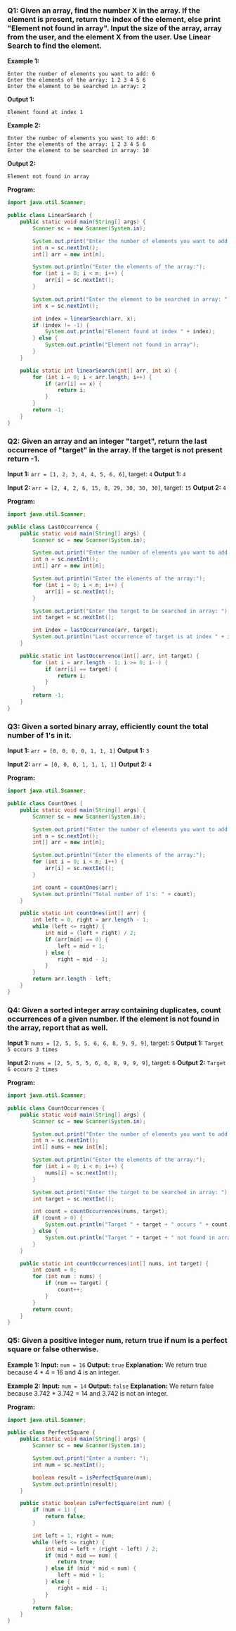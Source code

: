 
### Q1: Given an array, find the number X in the array. If the element is present, return the index of the element, else print "Element not found in array". Input the size of the array, array from the user, and the element X from the user. Use Linear Search to find the element.

**Example 1:**
```plaintext
Enter the number of elements you want to add: 6
Enter the elements of the array: 1 2 3 4 5 6
Enter the element to be searched in array: 2
```
**Output 1:**
```plaintext
Element found at index 1
```

**Example 2:**
```plaintext
Enter the number of elements you want to add: 6
Enter the elements of the array: 1 2 3 4 5 6
Enter the element to be searched in array: 10
```
**Output 2:**
```plaintext
Element not found in array
```

**Program:**
```java
import java.util.Scanner;

public class LinearSearch {
    public static void main(String[] args) {
        Scanner sc = new Scanner(System.in);

        System.out.print("Enter the number of elements you want to add: ");
        int n = sc.nextInt();
        int[] arr = new int[n];

        System.out.println("Enter the elements of the array:");
        for (int i = 0; i < n; i++) {
            arr[i] = sc.nextInt();
        }

        System.out.print("Enter the element to be searched in array: ");
        int x = sc.nextInt();

        int index = linearSearch(arr, x);
        if (index != -1) {
            System.out.println("Element found at index " + index);
        } else {
            System.out.println("Element not found in array");
        }
    }

    public static int linearSearch(int[] arr, int x) {
        for (int i = 0; i < arr.length; i++) {
            if (arr[i] == x) {
                return i;
            }
        }
        return -1;
    }
}
```

### Q2: Given an array and an integer "target", return the last occurrence of "target" in the array. If the target is not present return -1.

**Input 1:** `arr = [1, 2, 3, 4, 4, 5, 6, 6]`, target: `4`
**Output 1:** `4`

**Input 2:** `arr = [2, 4, 2, 6, 15, 8, 29, 30, 30, 30]`, target: `15`
**Output 2:** `4`

**Program:**
```java
import java.util.Scanner;

public class LastOccurrence {
    public static void main(String[] args) {
        Scanner sc = new Scanner(System.in);

        System.out.print("Enter the number of elements you want to add: ");
        int n = sc.nextInt();
        int[] arr = new int[n];

        System.out.println("Enter the elements of the array:");
        for (int i = 0; i < n; i++) {
            arr[i] = sc.nextInt();
        }

        System.out.print("Enter the target to be searched in array: ");
        int target = sc.nextInt();

        int index = lastOccurrence(arr, target);
        System.out.println("Last occurrence of target is at index " + index);
    }

    public static int lastOccurrence(int[] arr, int target) {
        for (int i = arr.length - 1; i >= 0; i--) {
            if (arr[i] == target) {
                return i;
            }
        }
        return -1;
    }
}
```

### Q3: Given a sorted binary array, efficiently count the total number of 1's in it.

**Input 1:** `arr = [0, 0, 0, 0, 1, 1, 1]`
**Output 1:** `3`

**Input 2:** `arr = [0, 0, 0, 1, 1, 1, 1]`
**Output 2:** `4`

**Program:**
```java
import java.util.Scanner;

public class CountOnes {
    public static void main(String[] args) {
        Scanner sc = new Scanner(System.in);

        System.out.print("Enter the number of elements you want to add: ");
        int n = sc.nextInt();
        int[] arr = new int[n];

        System.out.println("Enter the elements of the array:");
        for (int i = 0; i < n; i++) {
            arr[i] = sc.nextInt();
        }

        int count = countOnes(arr);
        System.out.println("Total number of 1's: " + count);
    }

    public static int countOnes(int[] arr) {
        int left = 0, right = arr.length - 1;
        while (left <= right) {
            int mid = (left + right) / 2;
            if (arr[mid] == 0) {
                left = mid + 1;
            } else {
                right = mid - 1;
            }
        }
        return arr.length - left;
    }
}
```

### Q4: Given a sorted integer array containing duplicates, count occurrences of a given number. If the element is not found in the array, report that as well.

**Input 1:** `nums = [2, 5, 5, 5, 6, 6, 8, 9, 9, 9]`, target: `5`
**Output 1:** `Target 5 occurs 3 times`

**Input 2:** `nums = [2, 5, 5, 5, 6, 6, 8, 9, 9, 9]`, target: `6`
**Output 2:** `Target 6 occurs 2 times`

**Program:**
```java
import java.util.Scanner;

public class CountOccurrences {
    public static void main(String[] args) {
        Scanner sc = new Scanner(System.in);

        System.out.print("Enter the number of elements you want to add: ");
        int n = sc.nextInt();
        int[] nums = new int[n];

        System.out.println("Enter the elements of the array:");
        for (int i = 0; i < n; i++) {
            nums[i] = sc.nextInt();
        }

        System.out.print("Enter the target to be searched in array: ");
        int target = sc.nextInt();

        int count = countOccurrences(nums, target);
        if (count > 0) {
            System.out.println("Target " + target + " occurs " + count + " times");
        } else {
            System.out.println("Target " + target + " not found in array");
        }
    }

    public static int countOccurrences(int[] nums, int target) {
        int count = 0;
        for (int num : nums) {
            if (num == target) {
                count++;
            }
        }
        return count;
    }
}
```

### Q5: Given a positive integer num, return true if num is a perfect square or false otherwise.

**Example 1:**
**Input:** `num = 16`
**Output:** `true`
**Explanation:** We return true because 4 * 4 = 16 and 4 is an integer.

**Example 2:**
**Input:** `num = 14`
**Output:** `false`
**Explanation:** We return false because 3.742 * 3.742 = 14 and 3.742 is not an integer.

**Program:**
```java
import java.util.Scanner;

public class PerfectSquare {
    public static void main(String[] args) {
        Scanner sc = new Scanner(System.in);

        System.out.print("Enter a number: ");
        int num = sc.nextInt();

        boolean result = isPerfectSquare(num);
        System.out.println(result);
    }

    public static boolean isPerfectSquare(int num) {
        if (num < 1) {
            return false;
        }

        int left = 1, right = num;
        while (left <= right) {
            int mid = left + (right - left) / 2;
            if (mid * mid == num) {
                return true;
            } else if (mid * mid < num) {
                left = mid + 1;
            } else {
                right = mid - 1;
            }
        }
        return false;
    }
}
```
